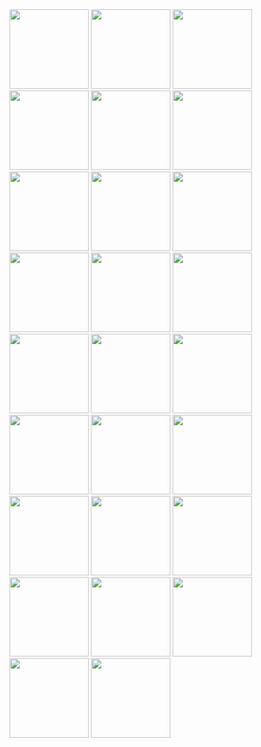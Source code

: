 
<img width="140" height="140" src="Screenshot_20230216213357.png">
<img width="140" height="140" src="Screenshot_20230216213419.png">
<img width="140" height="140" src="Screenshot_20230301031844.png">
<img width="140" height="140" src="Screenshot_20230302011609.png">
<img width="140" height="140" src="Screenshot_20230206204333.png">
<img width="140" height="140" src="Screenshot_20221222223050.png">
<img width="140" height="140" src="Screenshot_20230226021911.png">
<img width="140" height="140" src="Screenshot_20221218131854.png">
<img width="140" height="140" src="Screenshot_20230211204019.png">
<img width="140" height="140" src="Screenshot_20230211205243.png">
<img width="140" height="140" src="Screenshot_20230206204344.png">
<img width="140" height="140" src="Screenshot_20221218131831.png">
<img width="140" height="140" src="Screenshot_20230301031916.png">
<img width="140" height="140" src="Screenshot_20230226022026.png">
<img width="140" height="140" src="Screenshot_20221220224027.png">
<img width="140" height="140" src="Screenshot_20230214205850.png">
<img width="140" height="140" src="Screenshot_20230226025910.png">
<img width="140" height="140" src="Screenshot_20230214214606.png">
<img width="140" height="140" src="Screenshot_20221213214947.png">
<img width="140" height="140" src="Screenshot_20230216222536.png">
<img width="140" height="140" src="Screenshot_20230216213648.png">
<img width="140" height="140" src="Screenshot_20230211201732.png">
<img width="140" height="140" src="Screenshot_20230211151510.png">
<img width="140" height="140" src="Screenshot_20230211204757.png">
<img width="140" height="140" src="Screenshot_20230220221244.png">
<img width="140" height="140" src="Screenshot_20230214164549.png">
